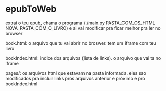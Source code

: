 # epubToWeb

extrai o teu epub, chama o programa (./main.py PASTA_COM_OS_HTML NOVA_PASTA_COM_O_LIVRO) e ai vai modificar pra ficar melhor pra ler no browser

book.html: o arquivo que tu vai abrir no broswer. tem um iframe com teu livro

bookIndex.html: indice dos arquivos (lista de links). o arquivo que vai ta no iframe

pages/: os arquivos html que estavam na pasta informada. eles sao modificados pra incluir links pros arquivos anterior e próximo e pro bookIndex.html
